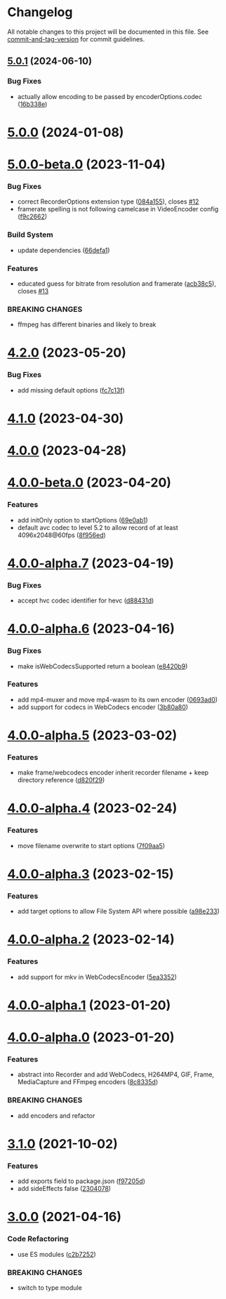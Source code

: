 # Changelog

All notable changes to this project will be documented in this file. See [commit-and-tag-version](https://github.com/absolute-version/commit-and-tag-version) for commit guidelines.

## [5.0.1](https://github.com/dmnsgn/canvas-record/compare/v5.0.0...v5.0.1) (2024-06-10)


### Bug Fixes

* actually allow encoding to be passed by encoderOptions.codec ([16b338e](https://github.com/dmnsgn/canvas-record/commit/16b338e254974e0e7e25c6c34694caf86ccd00af))



# [5.0.0](https://github.com/dmnsgn/canvas-record/compare/v5.0.0-beta.0...v5.0.0) (2024-01-08)



# [5.0.0-beta.0](https://github.com/dmnsgn/canvas-record/compare/v4.2.0...v5.0.0-beta.0) (2023-11-04)


### Bug Fixes

* correct RecorderOptions extension type ([084a155](https://github.com/dmnsgn/canvas-record/commit/084a155f515fcff5a27b0cde73fdef40a173b96d)), closes [#12](https://github.com/dmnsgn/canvas-record/issues/12)
* framerate spelling is not following camelcase in VideoEncoder config ([f9c2662](https://github.com/dmnsgn/canvas-record/commit/f9c2662aced88880e40bff8c8ea0b690938b3235))


### Build System

* update dependencies ([66defa1](https://github.com/dmnsgn/canvas-record/commit/66defa1d1ba1acb8428f10ab4d43f556bf538b23))


### Features

* educated guess for bitrate from resolution and framerate ([acb38c5](https://github.com/dmnsgn/canvas-record/commit/acb38c56994a76263c3a66e714763ea96ef3a050)), closes [#13](https://github.com/dmnsgn/canvas-record/issues/13)


### BREAKING CHANGES

* ffmpeg has different binaries and likely to break



# [4.2.0](https://github.com/dmnsgn/canvas-record/compare/v4.1.0...v4.2.0) (2023-05-20)


### Bug Fixes

* add missing default options ([fc7c13f](https://github.com/dmnsgn/canvas-record/commit/fc7c13f9840d64691b337e4b32d36d21b10b9842))



# [4.1.0](https://github.com/dmnsgn/canvas-record/compare/v4.0.0...v4.1.0) (2023-04-30)



# [4.0.0](https://github.com/dmnsgn/canvas-record/compare/v4.0.0-beta.0...v4.0.0) (2023-04-28)



# [4.0.0-beta.0](https://github.com/dmnsgn/canvas-record/compare/v4.0.0-alpha.7...v4.0.0-beta.0) (2023-04-20)


### Features

* add initOnly option to startOptions ([69e0ab1](https://github.com/dmnsgn/canvas-record/commit/69e0ab1212bbf095532b7694a5fbc788a0c9f0a6))
* default avc codec to level 5.2 to allow record of at least 4096x2048@60fps ([8f956ed](https://github.com/dmnsgn/canvas-record/commit/8f956edecda9852bea54b7c28033f88a9927283b))



# [4.0.0-alpha.7](https://github.com/dmnsgn/canvas-record/compare/v4.0.0-alpha.6...v4.0.0-alpha.7) (2023-04-19)


### Bug Fixes

* accept hvc codec identifier for hevc ([d88431d](https://github.com/dmnsgn/canvas-record/commit/d88431d7cd6ab75ac62780b19e76bac85769b338))



# [4.0.0-alpha.6](https://github.com/dmnsgn/canvas-record/compare/v4.0.0-alpha.5...v4.0.0-alpha.6) (2023-04-16)


### Bug Fixes

* make isWebCodecsSupported return a boolean ([e8420b9](https://github.com/dmnsgn/canvas-record/commit/e8420b98da74d77449040d06af3380a78716339c))


### Features

* add mp4-muxer and move mp4-wasm to its own encoder ([0693ad0](https://github.com/dmnsgn/canvas-record/commit/0693ad0750303f51da23efe950bf68faa98b7d47))
* add support for codecs in WebCodecs encoder ([3b80a80](https://github.com/dmnsgn/canvas-record/commit/3b80a8088914fd3f0020a2f1212a9099d9c896f8))



# [4.0.0-alpha.5](https://github.com/dmnsgn/canvas-record/compare/v4.0.0-alpha.4...v4.0.0-alpha.5) (2023-03-02)


### Features

* make frame/webcodecs encoder inherit recorder filename + keep directory reference ([d820f29](https://github.com/dmnsgn/canvas-record/commit/d820f29d6f791384828a4a9b5e717ab1968a9746))



# [4.0.0-alpha.4](https://github.com/dmnsgn/canvas-record/compare/v4.0.0-alpha.3...v4.0.0-alpha.4) (2023-02-24)


### Features

* move filename overwrite to start options ([7f09aa5](https://github.com/dmnsgn/canvas-record/commit/7f09aa5385145802d54649777a17aa8073c23895))



# [4.0.0-alpha.3](https://github.com/dmnsgn/canvas-record/compare/v4.0.0-alpha.2...v4.0.0-alpha.3) (2023-02-15)


### Features

* add target options to allow File System API where possible ([a98e233](https://github.com/dmnsgn/canvas-record/commit/a98e2336ae51c58db26cb2d4a19a613e03d08816))



# [4.0.0-alpha.2](https://github.com/dmnsgn/canvas-record/compare/v4.0.0-alpha.1...v4.0.0-alpha.2) (2023-02-14)


### Features

* add support for mkv in WebCodecsEncoder ([5ea3352](https://github.com/dmnsgn/canvas-record/commit/5ea3352f74246ca07ecd2e39ad49de65cb6148e3))



# [4.0.0-alpha.1](https://github.com/dmnsgn/canvas-record/compare/v4.0.0-alpha.0...v4.0.0-alpha.1) (2023-01-20)



# [4.0.0-alpha.0](https://github.com/dmnsgn/canvas-record/compare/v3.1.0...v4.0.0-alpha.0) (2023-01-20)


### Features

* abstract into Recorder and add WebCodecs, H264MP4, GIF, Frame, MediaCapture and FFmpeg encoders ([8c8335d](https://github.com/dmnsgn/canvas-record/commit/8c8335d5cdeb6654be667e8eab3faf8e61e4f0ec))


### BREAKING CHANGES

* add encoders and refactor



# [3.1.0](https://github.com/dmnsgn/canvas-record/compare/v3.0.0...v3.1.0) (2021-10-02)


### Features

* add exports field to package.json ([f97205d](https://github.com/dmnsgn/canvas-record/commit/f97205d4338cad12ec3bdfb6e4a62525378bc037))
* add sideEffects false ([2304078](https://github.com/dmnsgn/canvas-record/commit/230407860c67cf8f0b70a4d19ac2b2ff914fe27d))



# [3.0.0](https://github.com/dmnsgn/canvas-record/compare/v2.1.0...v3.0.0) (2021-04-16)


### Code Refactoring

* use ES modules ([c2b7252](https://github.com/dmnsgn/canvas-record/commit/c2b7252e52bf6a04fcf7c9c3f8502dded74d34e1))


### BREAKING CHANGES

* switch to type module
